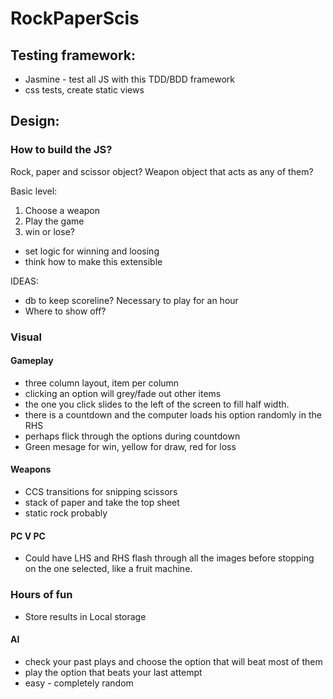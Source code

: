 # RockPaperScis

## Testing framework:

- Jasmine - test all JS with this TDD/BDD framework
- css tests, create static views

## Design: 

### How to build the JS?

Rock, paper and scissor object?
Weapon object that acts as any of them?

Basic level:

1) Choose a weapon
2) Play the game
3) win or lose?

- set logic for winning and loosing
- think how to make this extensible

IDEAS:
- db to keep scoreline? Necessary to play for an hour
- Where to show off?

### Visual

#### Gameplay
- three column layout, item per column
- clicking an option will grey/fade out other items
- the one you click slides to the left of the screen to fill half width.
- there is a countdown and the computer loads his option randomly in the RHS
- perhaps flick through the options during countdown
- Green mesage for win, yellow for draw, red for loss

#### Weapons
- CCS transitions for snipping scissors
- stack of paper and take the top sheet
- static rock probably

#### PC V PC

- Could have LHS and RHS flash through all the images before stopping on the one selected, like a fruit machine.

### Hours of fun

- Store results in Local storage

#### AI

- check your past plays and choose the option that will beat most of them
- play the option that beats your last attempt
- easy - completely random
